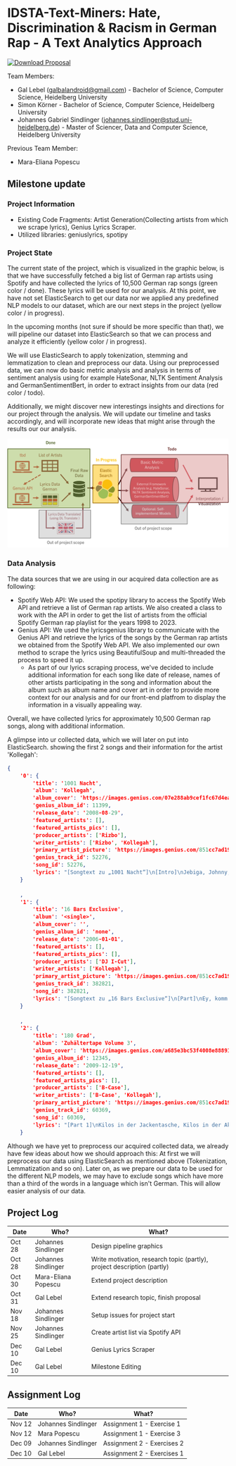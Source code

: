 # IDSTA-Text-Miners: Hate, Discrimination & Racism in German Rap - A Text Analytics Approach

[![Download Proposal](https://img.shields.io/badge/Download--PDF-Proposal-green)](https://github.com/gsindlinger/IDSTA-Text-Miners/raw/main/Proposal/project-proposal.pdf)

Team Members:
- Gal Lebel (galbalandroid@gmail.com) - Bachelor of Science, Computer Science, Heidelberg University
- Simon Körner - Bachelor of Science, Computer Science, Heidelberg University
- Johannes Gabriel Sindlinger (johannes.sindlinger@stud.uni-heidelberg.de) - Master of Sciencer, Data and Computer Science, Heidelberg University

Previous Team Member:
- Mara-Eliana Popescu

## Milestone update

### Project Information
- Existing Code Fragments: Artist Generation(Collecting artists from which we scrape lyrics), Genius Lyrics Scraper. 
- Utilized libraries: geniuslyrics, spotipy


### Project State
The current state of the project, which is visualized in the graphic below, is that we have successfully fetched a big list of German rap artists using Spotify and have collected the lyrics of 10,500 German rap songs (green color / done). These lyrics will be used for our analysis. At this point, we have not set ElasticSearch to get our data nor we applied any predefined NLP models to our dataset, which are our next steps in the project (yellow color / in progress).

In the upcoming months (not sure if should be more specific than that), we will pipeline our dataset into ElasticSearch so that we can process and analyze it efficiently (yellow color / in progress).

We will use ElasticSearch to apply tokenization, stemming and lemmatization to clean and preprocess our data. Using our preprocessed data, we can now do basic metric analysis and analysis in terms of sentiment analysis using for example HateSonar, NLTK Sentiment Analysis and GermanSentimentBert, in order to extract insights from our data (red color / todo).

Additionally, we might discover new interestings insights and directions for our project through the analysis. We will update our timeline and tasks accordingly, and will incorporate new ideas that might arise through the results our our analysis.

![Current status of the project in december 2022](https://github.com/gsindlinger/IDSTA-Text-Miners/blob/Milestone_December/project_pipeline_december_2022.png)

### Data Analysis

The data sources that we are using in our acquired data collection are as following:
- Spotify Web API: We used the spotipy library to access the Spotify Web API and retrieve a list of German rap artists. We also created a class to work with the API in order to get the list of artists from the official Spotify German rap playlist for the years 1998 to 2023.
- Genius API: We used the lyricsgenius library to communicate with the Genius API and retrieve the lyrics of the songs by the German rap artists we obtained from the Spotify Web API. We also implemented our own method to scrape the lyrics using BeautifulSoup and multi-threaded the process to speed it up.
  - As part of our lyrics scraping process, we've decided to include additional information for each song like date of release, names of other artists participating in the song and information about the album such as album name and cover art in order to provide more context for our analysis and for our front-end platfrom to display the information in a visually appealing way.

Overall, we have collected lyrics for approximately 10,500 German rap songs, along with additional information.

A glimpse into ur collected data, which we will later on put into ElasticSearch.
showing the first 2 songs and their information for the artist 'Kollegah':
```json
{
    '0': {
        'title': '1001 Nacht',
        'album': 'Kollegah',
        'album_cover': 'https://images.genius.com/07e288ab9cef1fc67d4eab53f47737d8.1000x1000x1.jpg',
        'genius_album_id': 11399,
        'release_date': '2008-08-29',
        'featured_artists': [],
        'featured_artists_pics': [],
        'producer_artists': ['Rizbo'],
        'writer_artists': ['Rizbo', 'Kollegah'],
        'primary_artist_picture': 'https://images.genius.com/851cc7ad19da70bb8b380be671ef83d6.1000x1000x1.png',
        'genius_track_id': 52276,
        'song_id': 52276,
        'lyrics': "[Songtext zu „1001 Nacht“]\n[Intro]\nJebiga, Johnny, du bist ein dreckiger Johnny (Hehe)\nRäusper, Räusper, sag' ich mal so ins Blaue hinein\nYeah, yeah, Rene, ey, pass auf\n[Bridge]\nYeah, sieh, wie ich massenweise Zaster schmeiße (Ey)\nFlatternde Scheine regnen herab auf Pflastersteine (Ey)\nHustler-Style, ich ernte neidische Blicke\nDenn 20-Zoll-Felgen sind am Reifen wie Früchte (Ey)\n[Hook]\nUnd ich mach' ein paar Tausend in einer Nacht\n1001 Gramm verkaufen in einer Nacht\n1001 Scherben Schaufensterscheibenglas\nZerspringen in 1001 Nacht\n[Part 1]\nEy, der Boss, er hat schon so manch Ruhmreiches erlebt (Yeah)\nAuf Flugreisen nach Schweden, Dubai und Athen (Ey)\nUnd hat er seinen Schmuck nicht grad wie Zuggleise verlegt\nZieht er mehr Edelmetall an als ein Hufeisenmagnet\nWährend du Kuhweidengras mähst und eine Schreinerlehre machst\nIn deinem 30-Seelen-Kaff, trink' ich Preiselbeerensaft\nAuf einer weißen Segelyacht bei Kreuzfahrtschiffreisen\nWas Charakter? Ich leg' bei Frauen Wert auf Äußerlichkeiten\nWozu heuchlerisch sein? Das ist die männliche Natur\nIch verleih' im Bett kein'n Oscar, doch gebe 'ne glänzende Figur ab\nLehn' am Benz in dem Fuhrpark, Bitch, keiner rappt hier besser (Yeah)\nEy, ich stech' aus der Masse raus wie Weihnachtsplätzchenbäcker\nSieh den Daimler-Benz in pechschwarz und mit Chromleisten veredelt\nNeben großen 3er-BMWs und roten Maybachs steh'n\nUnd im Innern dominier'n die Farben kokosweiß und beige\nWeil da Elfenbein drin ist wie in der Hose einer Fee\n[Hook]\nYeah, ey, das ist 1001 Nacht\n1001 Gramm verkaufen in einer Nacht\n1001 Scherben Schaufensterscheibenglas\nZerspringen in 1001 Nacht (Yeah)\nUnd ich mach' ein paar Tausend in einer Nacht\n1001 Gramm verkaufen in einer Nacht\n1001 Scherben Schaufensterscheibenglas\nZerspringen in 1001 Nacht[Part 2]\nYeah, ey, ich komm' mit der Faust\nUnd weck' dich aus deinem Sommernachtstraum nonchalant auf\nIch bin ein fotogener Player\nDu und G sind zwei paar Schuhe für mich wie meine AirMax und meine Krokoledertreter\nEy, der King, neben dem Knastgrößen Straßenhuren ähneln\nUnd du liegst nach zwei fast tödlichen Magengrubenschlägen (Yeah)\nSchwach stöhnend da im Blumenbeet\nDu bist nicht Straße, ich bin Straße, so wie Ass-König-Dame-Bube-Zehn\nUnd durchfahr' die Hood im BMW, mit Chicks auf dem Beifahrersitz\nBlick auf die Reifen, du Bitch, Chrom blitzt auf im Scheinwerferlicht\nUnd erzähl mir bitte nicht wie viel zigtausend Weiber du fickst\nDu dicksaugender kleiner Wicht kriegst Frau'n nur als Thailandtourist\nNeider seh'n mich mit ungewöhnlich viel Money\nEy, wenn sie seh'n, wie viel Geld mir ungefähr gehört\nDann sagen sie: „Hut ab!“, wie Frisöre zu Rabbis\nNachdem sie kurz stutzen wie ein Bundeswehrfrisör\n[Bridge]\nYeah, sieh, wie ich massenweise Zaster schmeiße\nFlatternde Scheine regnen herab auf Pflastersteine\nHustlerstyle, ich ernte neidische Blicke\nDenn 20-Zoll-Felgen sind am Reifen wie Früchte\n[Hook]\nYeah, ey, das ist 1001 Nacht\n1001 Gramm verkaufen in einer Nacht\n1001 Scherben Schaufensterscheibenglas\nZerspringen in 1001 Nacht (Yeah)\nUnd ich mach' ein paar Tausend in einer Nacht\n1001 Gramm verkaufen in einer Nacht\n1001 Scherben Schaufensterscheibenglas\nZerspringen in 1001 Nacht (Yeah)[Outro]\nBitch, yeah\nKollegah 2008\nRizbo Beat, 1001 Nacht\nYeah, reib die Wunderlampe, ja, Habiba, hehehe\nOkay, Selfmade Records, Biatch"
    }

    ,
    '1': {
        'title': '16 Bars Exclusive',
        'album': '<single>',
        'album_cover': '',
        'genius_album_id': 'none',
        'release_date': '2006-01-01',
        'featured_artists': [],
        'featured_artists_pics': [],
        'producer_artists': ['DJ I-Cut'],
        'writer_artists': ['Kollegah'],
        'primary_artist_picture': 'https://images.genius.com/851cc7ad19da70bb8b380be671ef83d6.1000x1000x1.png',
        'genius_track_id': 382821,
        'song_id': 382821,
        'lyrics': "[Songtext zu „16 Bars Exclusive“]\n[Part]\nEy, komm in meine Wohnung\nUnd du siehst auf der Digitalwaage\nSpitzenschnee wie auf dem Kilimandscharo-Gipfel\nEy, du verkaufst dich billig am Bahnhofsviertel\nTeenager seh'n mich auf der Straße und sagen:\n„Ey Kollegah, könn'n wir noch was kriegen?“\nUnd ich schlage sofort um mich wie ein Tae-Bo-Trainer\nKomm' mit Baseballschläger wie ein Baseballtrainer\nUnd geb' dem Typ ein Brett, als wär er Skateboardräder\nUnd ich muss, wenn ich durch jede x-beliebige Kleinstadt geh'\nLaufend Autogramme geben wie ein Leichtathlet\nKid, für das Hochheben meines Platinarmbands\nBrauchst du Spargeltarzan einen Gabelstapler\nUnd du siehst in dem Laden 'nen Designeranzug hängen und denkst dir: „Unbezahlbar!“\nIch geh' dann demonstrativ in den Laden, kaufe den Anzug und bezahl' bar\nKollegah der Boss, ich vertick' jeden Tag in mehreren Stadtbezirken\nAlles von Coke, Dope, Gras, Guns bis hin zu Flachbildschirmen\nVerbreite Panik wie Geisterbahnen\nKomm' in Karren, die schwarz sind wie Leichenwagen\nMisshandele dich mit dem Butterflymesser, du Bitch\nUnd im Schlafzimmer deiner Mom herrscht ganz schön Getümmel\nDenn sie lutscht für 'ne Handvoll Banknotenbündel Stammkundenpimmel"
    }

    ,
    '2': {
        'title': '180 Grad',
        'album': 'Zuhältertape Volume 3',
        'album_cover': 'https://images.genius.com/a685e3bc53f4008e88891bd0899e71c2.1000x1000x1.jpg',
        'genius_album_id': 12345,
        'release_date': '2009-12-19',
        'featured_artists': [],
        'featured_artists_pics': [],
        'producer_artists': ['B-Case'],
        'writer_artists': ['B-Case', 'Kollegah'],
        'primary_artist_picture': 'https://images.genius.com/851cc7ad19da70bb8b380be671ef83d6.1000x1000x1.png',
        'genius_track_id': 60369,
        'song_id': 60369,
        'lyrics': "[Part 1]\nKilos in der Jackentasche, Kilos in der Aktenmappe\nKollegah mit Kilos in Rio auf 'ner Dachterrasse\nSchlampen gucken angespannt, ich regier' das ganze Land\nUnd klatsche zwecks Promo Ronnie Coleman von der Hantelbank\nDu kommst im Bungalow schlafend am Hungertuch nagend\nÜber dein trostloses Leben im Untergrund klagend\nUnd willst mir dann erzählen, du würdest nicht für 'nen Hunderter blasen?\n(Ja, erzähl das deiner Großmutter)\nEy yo Bitch, während der Kanada-Germane\nhinter Panzerglasfassaden\nSitzt wie Salzwasseraquarienfische, hängst du mit\nComputernerds\n, ich hab im Pool paar Girls am Dick\nDenn ein Fick mit dem King gibt Bitches den Kick wie Uma Thurman\nSieh, ich lade TECs, stapel Cash, fahr' den Lex durch die Straßen\nVercheck Gras und gestrecktes Crack, habe Sex mit deiner Mum in\nIhr'm Bett,\nPlatinumketten am Hals, Kid, ich hör' dir nicht zu\nDoch du laberst weiter, d'rum liegst du Störenfried nun im Emergency Room\n[Hook]\nEy yo, die bad Motherfucker feiern auf Crack ab im Pascha\nBring'n deine Kleine zum Kreischen so wie das Texas Massaker\nIch steh' am Herd, koch' das Crack bei 180 Grad\nGeh' durchs Viertel und G's dreh'n sich um 180 Grad (180 Grad)\nBitch, ich komm' mit ganz großen Bündeln voller Banknoten\nDu mit Computernerds, die sich schwul anhör'n wie Franzosen\nHundesohn, ich koch' das Crack bei 180 Grad\nGeh' durchs Viertel und G's drehn sich um 180 Grad (180 Grad)\n[Part 2]\nIhr seid Cockrider-Bitches (Bitches), ich steppe in den Club (Club)\nMit Teflon vor der Brust (Brust) und Glock an der Hüfte (yeah)\nEs ist der Rauschgiftdealer, breitbeiniger Gang\nDu dagegen hast X-Beine wie Tausendfüßler\nNutte, sieh mich durch die Town fahren,\nquietschend vor dei'm Haus parken\nAn der Zigarre zieh'n und Rauchschwaden ausatmen\nReinkommen, dir dann kurz aufs Maul schlagen\nDeine Frau nageln, deine Kohle greifen und wieder nach Haus fahren\nYeah, mein Freundeskreis besteht leider zum großen\nTeil aus Ganoven wie Freimaurerlogen\nUnd deine Gangmember klappen zusammen wie Campingstühle\nWenn sie den King anrücken sehen wie Engelsflügel\nKomm' in den Club um drei Uhr nachts, du siehst den Gangsterboss\nUmgeben von Cokebitches in engen Tops wie Megan Fox\nIch bin V.I.P\nDich dagegen sieht man nur bei unbekannten Leuten wie beim Klingelstreich spielen[Hook]\nEy yo, die bad Motherfucker feiern auf Crack ab im Pascha\nBring'n deine Kleine zum Kreischen so wie das Texas Massaker\nIch steh' am Herd, koch' das Crack bei 180 Grad\nGeh' durchs Viertel und G's dreh'n sich um 180 Grad (180 Grad)\nBitch, ich komm' mit ganz großen Bündeln voller Banknoten\nDu mit Computernerds, die sich schwul anhör'n wie Franzosen\nHundesohn, ich koch' das Crack bei 180 Grad\nGeh' durchs Viertel und G's drehn sich um 180 Grad (180 Grad)"
    }
```

Although we have yet to preprocess our acquired collected data, we already have few ideas about how we should approach this:
At first we will preprocess our data using ElasticSearch as mentioned above (Tokenization, Lemmatization and so on).
Later on, as we prepare our data to be used for the different NLP models, we may have to exclude songs which have more than a third of the words in a language which isn't German. This will allow easier analysis of our data.


## Project Log

| Date   | Who?                | What?                                                                   | 
|--------|---------------------|-------------------------------------------------------------------------|
| Oct 28 | Johannes Sindlinger | Design pipeline graphics                                                |
| Oct 28 | Johannes Sindlinger | Write motivation, research topic (partly), project description (partly) |
| Oct 30 | Mara-Eliana Popescu | Extend project description                                              |
| Oct 31 | Gal Lebel           | Extend research topic, finish proposal                                  |
| Nov 18 | Johannes Sindlinger | Setup issues for project start                                          |
| Nov 25 | Johannes Sindlinger | Create artist list via Spotify API                                      |
| Dec 10 | Gal Lebel           | Genius Lyrics Scraper                                                   |
| Dec 10 | Gal Lebel           | Milestone Editing                                                              |



## Assignment Log


| Date   | Who?                | What?                      | 
|--------|---------------------|----------------------------|
| Nov 12 | Johannes Sindlinger | Assignment 1 - Exercise 1  |
| Nov 12 | Mara Popescu        | Assignment 1 - Exercise 3  |
| Dec 09 | Johannes Sindlinger | Assignment 2 - Exercises 2 |
| Dec 10 | Gal Lebel           | Assignment 2 - Exercises 1 |

